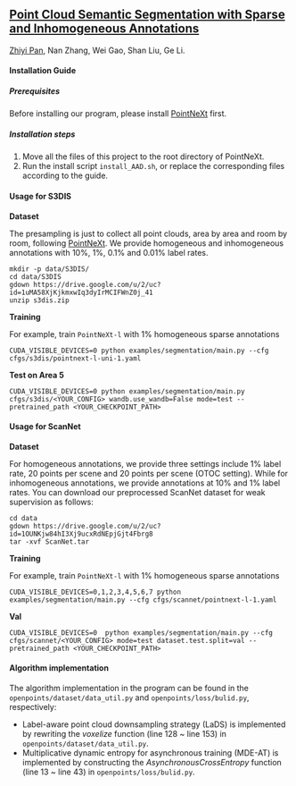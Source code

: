 ## [Point Cloud Semantic Segmentation with Sparse and Inhomogeneous Annotations](https://arxiv.org/pdf/2312.06259)

[Zhiyi Pan](https://github.com/panzhiyi), Nan Zhang, Wei Gao, Shan Liu, Ge Li.

#### Installation Guide

##### Prerequisites

Before installing our program, please install [PointNeXt](https://github.com/guochengqian/PointNeXt) first.

##### Installation steps

1. Move all the files of this project to the root directory of PointNeXt.
2. Run the install script `install_AAD.sh`, or replace the corresponding files according to the guide.

#### Usage for S3DIS

**Dataset**  

The presampling is just to collect all point clouds, area by area and room by room, following [PointNeXt](https://github.com/guochengqian/PointNeXt). We provide homogeneous and inhomogeneous annotations with 10%, 1%, 0.1% and 0.01% label rates.

```shell
mkdir -p data/S3DIS/
cd data/S3DIS
gdown https://drive.google.com/u/2/uc?id=1uMA58XjKjkmxwIq3dyIrMCIFWnZ0j_41
unzip s3dis.zip
```

**Training**  

For example, train `PointNeXt-l` with 1% homogeneous sparse annotations

```shell
CUDA_VISIBLE_DEVICES=0 python examples/segmentation/main.py --cfg cfgs/s3dis/pointnext-l-uni-1.yaml
```

**Test on Area 5** 

```shell
CUDA_VISIBLE_DEVICES=0 python examples/segmentation/main.py cfgs/s3dis/<YOUR_CONFIG> wandb.use_wandb=False mode=test --pretrained_path <YOUR_CHECKPOINT_PATH>
```

#### Usage for ScanNet

**Dataset**  

For homogeneous annotations, we provide three settings include 1% label rate, 20 points per scene and 20 points per scene (OTOC setting). While for inhomogeneous  annotations, we provide annotations at 10% and 1% label rates. You can download our preprocessed ScanNet dataset for weak supervision as follows:

```shell
cd data
gdown https://drive.google.com/u/2/uc?id=1OUNKjw84hI3Xj9ucxRdNEpjGjt4Fbrg8
tar -xvf ScanNet.tar
```

**Training** 

For example, train `PointNeXt-l` with 1% homogeneous sparse annotations

```shell
CUDA_VISIBLE_DEVICES=0,1,2,3,4,5,6,7 python examples/segmentation/main.py --cfg cfgs/scannet/pointnext-l-1.yaml
```

**Val**

```shell
CUDA_VISIBLE_DEVICES=0  python examples/segmentation/main.py --cfg cfgs/scannet/<YOUR_CONFIG> mode=test dataset.test.split=val --pretrained_path <YOUR_CHECKPOINT_PATH>
```

#### Algorithm implementation

The algorithm implementation in the program can be found in the `openpoints/dataset/data_util.py` and `openpoints/loss/bulid.py`, respectively:

* Label-aware point cloud downsampling strategy (LaDS) is implemented by rewriting the *voxelize* function (line 128 ~ line 153) in `openpoints/dataset/data_util.py`.
* Multiplicative dynamic entropy for asynchronous training (MDE-AT) is implemented by constructing the *AsynchronousCrossEntropy* function (line 13 ~ line 43) in `openpoints/loss/bulid.py`.


